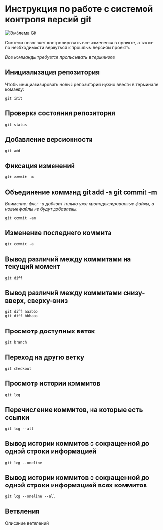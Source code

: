 # **Инструкция по работе с системой контроля версий git**

![Эмблема Git](git_original_wordmark_logo_icon_146510.png)

Система позволяет контролировать все изменения в проекте,
а также по необходимости вернуться к прошлым версиям проекта.

*Все комманды требуется прописывать в терминале*

## Инициализация репозитория

Чтобы инициализировать новый репозиторий нужно ввести в терминале команду:

    git init

## Проверка состояния репозитория

    git status

## Добавление версионности

    git add

## Фиксация изменений

    git commit -m

## Объединение комманд git add -a git commit -m
*Внимание: флаг -a добавит только уже проиндекcированные файлы, а новые файлы не будут добавлены.*

    git commit -am

## Изменение последнего коммита

    git commit -a

## Вывод различий между коммитами на текущий момент

    git diff

## Вывод различий между коммитами снизу-вверх, сверху-вниз

    git diff aaabbb
    git diff bbbaaa

## Просмотр доступных веток

    git branch

## Переход на другю ветку 

    git checkout

## Просмотр истории коммитов 

    git log

## Перечисление коммитов, на которые есть ссылки

    git log --all

## Вывод истории коммитов с сокращенной до одной строки информацией

    git log --oneline

## Вывод истории коммитов с сокращенной до одной строки информацией всех коммитов

    git log --oneline --all

## Ветвления

Описание ветвлений
